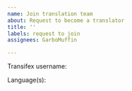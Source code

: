 ```yaml
---
name: Join translation team
about: Request to become a translator
title: ''
labels: request to join
assignees: GarboMuffin

---
```


Transifex username: 

Language(s):
